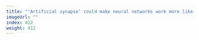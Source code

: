 ```yaml
---
title: "‘Artificial synapse’ could make neural networks work more like brains"
imageUrl: ""
index: 412
weight: 412
---
```

